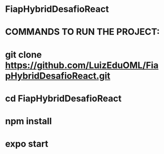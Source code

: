 # FiapHybridDesafioReact

# COMMANDS TO RUN THE PROJECT:
# git clone https://github.com/LuizEduOML/FiapHybridDesafioReact.git
# cd FiapHybridDesafioReact
# npm install
# expo start
